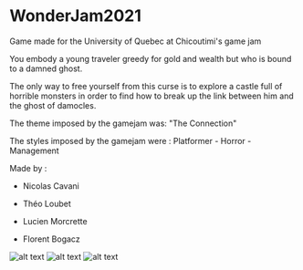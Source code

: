 # WonderJam2021
Game made for the University of Quebec at Chicoutimi's game jam

You embody a young traveler greedy for gold and wealth but who is bound to a damned ghost.

The only way to free yourself from this curse is to explore a castle full of horrible monsters in order to find how to break up the link between him and the ghost of damocles.

The theme imposed by the gamejam was:  "The Connection"

The styles imposed by the gamejam were : Platformer - Horror - Management

Made by :

- Nicolas Cavani

- Théo Loubet

- Lucien Morcrette 

- Florent Bogacz

![alt text](https://github.com/TheoLoubet/WonderJam2021/blob/main/Screenshots/pres1.png?raw=true)
![alt text](https://github.com/TheoLoubet/WonderJam2021/blob/main/Screenshots/pres2.png?raw=true)
![alt text](https://github.com/TheoLoubet/WonderJam2021/blob/main/Screenshots/pres3.png?raw=true)
